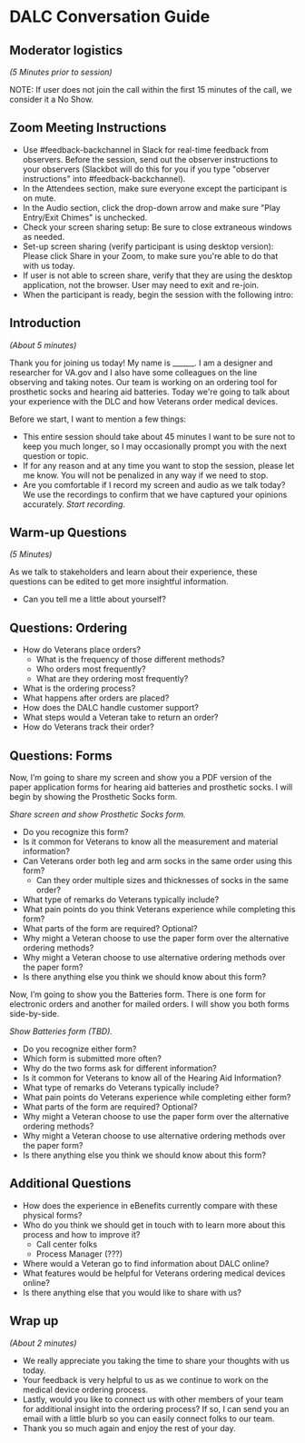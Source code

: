 # DALC Conversation Guide
 
## Moderator logistics

_(5 Minutes prior to session)_

NOTE: If user does not join the call within the first 15 minutes of the call, we consider it a No Show.

## Zoom Meeting Instructions
- Use #feedback-backchannel in Slack for real-time feedback from observers. Before the session, send out the observer instructions to your observers (Slackbot will do this for you if you type "observer instructions" into #feedback-backchannel).
- In the Attendees section, make sure everyone except the participant is on mute.
- In the Audio section, click the drop-down arrow and make sure "Play Entry/Exit Chimes" is unchecked.
- Check your screen sharing setup: Be sure to close extraneous windows as needed.
- Set-up screen sharing (verify participant is using desktop version): Please click Share in your Zoom, to make sure you're able to do that with us today.
- If user is not able to screen share, verify that they are using the desktop application, not the browser. User may need to exit and re-join.
- When the participant is ready, begin the session with the following intro:

## Introduction
_(About 5 minutes)_

Thank you for joining us today! My name is ______. I am a designer and researcher for VA.gov and I also have some colleagues on the line observing and taking notes. Our team is working on an ordering tool for prosthetic socks and hearing aid batteries. Today we're going to talk about your experience with the DLC and how Veterans order medical devices.

Before we start, I want to mention a few things:

- This entire session should take about 45 minutes I want to be sure not to keep you much longer, so I may occasionally prompt you with the next question or topic.
- If for any reason and at any time you want to stop the session, please let me know. You will not be penalized in any way if we need to stop.
- Are you comfortable if I record my screen and audio as we talk today? We use the recordings to confirm that we have captured your opinions accurately.
_Start recording._

## Warm-up Questions
_(5 Minutes)_

As we talk to stakeholders and learn about their experience, these questions can be edited to get more insightful information.
- Can you tell me a little about yourself?

## Questions: Ordering
- How do Veterans place orders? 
  - What is the frequency of those different methods?
  - Who orders most frequently?
  - What are they ordering most frequently?
- What is the ordering process?
- What happens after orders are placed?
- How does the DALC handle customer support?
- What steps would a Veteran take to return an order?
- How do Veterans track their order?
 
 
## Questions: Forms
Now, I’m going to share my screen and show you a PDF version of the paper application forms for hearing aid batteries and prosthetic socks. I will begin by showing the Prosthetic Socks form.

_Share screen and show Prosthetic Socks form._

- Do you recognize this form?
- Is it common for Veterans to know all the measurement and material information?
- Can Veterans order both leg and arm socks in the same order using this form?
  - Can they order multiple sizes and thicknesses of socks in the same order?
- What type of remarks do Veterans typically include?
- What pain points do you think Veterans experience while completing this form?
- What parts of the form are required? Optional?
- Why might a Veteran choose to use the paper form over the alternative ordering methods?
- Why might a Veteran choose to use alternative ordering methods over the paper form?
- Is there anything else you think we should know about this form?

Now, I’m going to show you the Batteries form. There is one form for electronic orders and another for mailed orders. I will show you both forms side-by-side.

_Show Batteries form (TBD)._

- Do you recognize either form?
- Which form is submitted more often?
- Why do the two forms ask for different information?
- Is it common for Veterans to know all of the Hearing Aid Information?
- What type of remarks do Veterans typically include?
- What pain points do Veterans experience while completing either form?
- What parts of the form are required? Optional?
- Why might a Veteran choose to use the paper form over the alternative ordering methods?
- Why might a Veteran choose to use alternative ordering methods over the paper form?
- Is there anything else you think we should know about this form? 

## Additional Questions
- How does the experience in eBenefits currently compare with these physical forms? 
- Who do you think we should get in touch with to learn more about this process and how to improve it?
  - Call center folks
  - Process Manager (???)
- Where would a Veteran go to find information about DALC online?
- What features would be helpful for Veterans ordering medical devices online?
- Is there anything else that you would like to share with us?


## Wrap up

_(About 2 minutes)_

- We really appreciate you taking the time to share your thoughts with us today.
- Your feedback is very helpful to us as we continue to work on the medical device ordering process. 
- Lastly, would you like to connect us with other members of your team for additional insight into the ordering process? If so, I can send you an email with a little blurb so you can easily connect folks to our team.
- Thank you so much again and enjoy the rest of your day.
